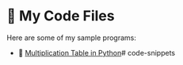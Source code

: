 # 📂 My Code Files

Here are some of my sample programs:

- 🐍 [Multiplication Table in Python](https://github.com/Thanmayi-14/code-snippets/blob/main/multiplication.py)# code-snippets
